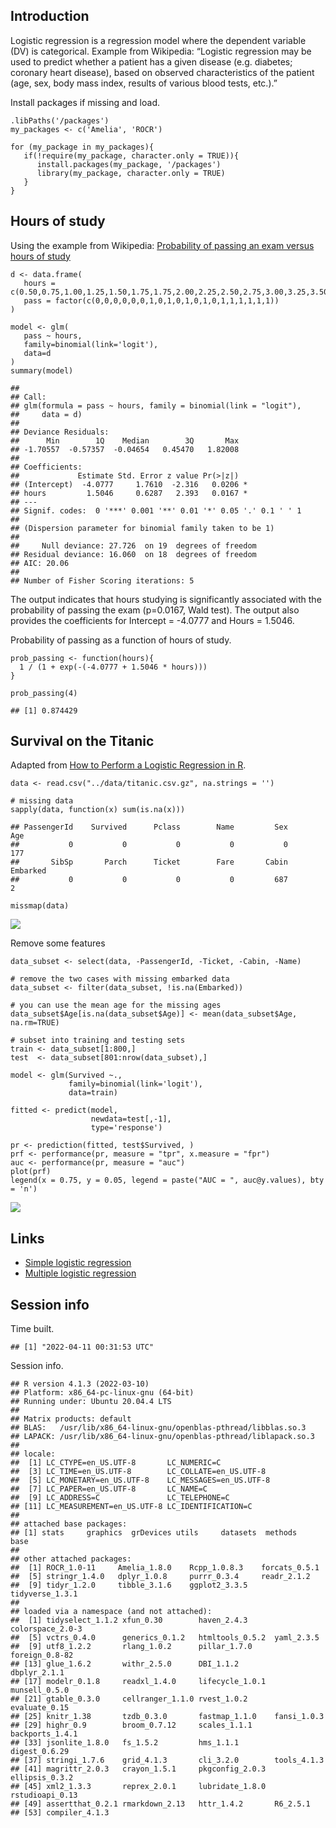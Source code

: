 Introduction
------------

Logistic regression is a regression model where the dependent variable
(DV) is categorical. Example from Wikipedia: “Logistic regression may be
used to predict whether a patient has a given disease (e.g. diabetes;
coronary heart disease), based on observed characteristics of the
patient (age, sex, body mass index, results of various blood tests,
etc.).”

Install packages if missing and load.

    .libPaths('/packages')
    my_packages <- c('Amelia', 'ROCR')

    for (my_package in my_packages){
       if(!require(my_package, character.only = TRUE)){
          install.packages(my_package, '/packages')
          library(my_package, character.only = TRUE)
       }
    }

Hours of study
--------------

Using the example from Wikipedia: [Probability of passing an exam versus
hours of
study](https://en.wikipedia.org/wiki/Logistic_regression#Example:_Probability_of_passing_an_exam_versus_hours_of_study)

    d <- data.frame(
       hours = c(0.50,0.75,1.00,1.25,1.50,1.75,1.75,2.00,2.25,2.50,2.75,3.00,3.25,3.50,4.00,4.25,4.50,4.75,5.00,5.50),
       pass = factor(c(0,0,0,0,0,0,1,0,1,0,1,0,1,0,1,1,1,1,1,1))
    )

    model <- glm(
       pass ~ hours,
       family=binomial(link='logit'),
       data=d
    )
    summary(model)

    ## 
    ## Call:
    ## glm(formula = pass ~ hours, family = binomial(link = "logit"), 
    ##     data = d)
    ## 
    ## Deviance Residuals: 
    ##      Min        1Q    Median        3Q       Max  
    ## -1.70557  -0.57357  -0.04654   0.45470   1.82008  
    ## 
    ## Coefficients:
    ##             Estimate Std. Error z value Pr(>|z|)  
    ## (Intercept)  -4.0777     1.7610  -2.316   0.0206 *
    ## hours         1.5046     0.6287   2.393   0.0167 *
    ## ---
    ## Signif. codes:  0 '***' 0.001 '**' 0.01 '*' 0.05 '.' 0.1 ' ' 1
    ## 
    ## (Dispersion parameter for binomial family taken to be 1)
    ## 
    ##     Null deviance: 27.726  on 19  degrees of freedom
    ## Residual deviance: 16.060  on 18  degrees of freedom
    ## AIC: 20.06
    ## 
    ## Number of Fisher Scoring iterations: 5

The output indicates that hours studying is significantly associated
with the probability of passing the exam (p=0.0167, Wald test). The
output also provides the coefficients for Intercept = -4.0777 and Hours
= 1.5046.

Probability of passing as a function of hours of study.

    prob_passing <- function(hours){
      1 / (1 + exp(-(-4.0777 + 1.5046 * hours)))
    }

    prob_passing(4)

    ## [1] 0.874429

Survival on the Titanic
-----------------------

Adapted from [How to Perform a Logistic Regression in
R](https://datascienceplus.com/perform-logistic-regression-in-r/).

    data <- read.csv("../data/titanic.csv.gz", na.strings = '')

    # missing data
    sapply(data, function(x) sum(is.na(x)))

    ## PassengerId    Survived      Pclass        Name         Sex         Age 
    ##           0           0           0           0           0         177 
    ##       SibSp       Parch      Ticket        Fare       Cabin    Embarked 
    ##           0           0           0           0         687           2

    missmap(data)

![](img/unnamed-chunk-3-1.png)

Remove some features

    data_subset <- select(data, -PassengerId, -Ticket, -Cabin, -Name)

    # remove the two cases with missing embarked data
    data_subset <- filter(data_subset, !is.na(Embarked))

    # you can use the mean age for the missing ages
    data_subset$Age[is.na(data_subset$Age)] <- mean(data_subset$Age, na.rm=TRUE)

    # subset into training and testing sets
    train <- data_subset[1:800,]
    test  <- data_subset[801:nrow(data_subset),]

    model <- glm(Survived ~.,
                 family=binomial(link='logit'),
                 data=train)

    fitted <- predict(model,
                      newdata=test[,-1],
                      type='response')

    pr <- prediction(fitted, test$Survived, )
    prf <- performance(pr, measure = "tpr", x.measure = "fpr")
    auc <- performance(pr, measure = "auc")
    plot(prf)
    legend(x = 0.75, y = 0.05, legend = paste("AUC = ", auc@y.values), bty = 'n')

![](img/unnamed-chunk-5-1.png)

Links
-----

-   [Simple logistic
    regression](http://www.biostathandbook.com/simplelogistic.html)
-   [Multiple logistic
    regression](http://www.biostathandbook.com/multiplelogistic.html)

Session info
------------

Time built.

    ## [1] "2022-04-11 00:31:53 UTC"

Session info.

    ## R version 4.1.3 (2022-03-10)
    ## Platform: x86_64-pc-linux-gnu (64-bit)
    ## Running under: Ubuntu 20.04.4 LTS
    ## 
    ## Matrix products: default
    ## BLAS:   /usr/lib/x86_64-linux-gnu/openblas-pthread/libblas.so.3
    ## LAPACK: /usr/lib/x86_64-linux-gnu/openblas-pthread/liblapack.so.3
    ## 
    ## locale:
    ##  [1] LC_CTYPE=en_US.UTF-8       LC_NUMERIC=C              
    ##  [3] LC_TIME=en_US.UTF-8        LC_COLLATE=en_US.UTF-8    
    ##  [5] LC_MONETARY=en_US.UTF-8    LC_MESSAGES=en_US.UTF-8   
    ##  [7] LC_PAPER=en_US.UTF-8       LC_NAME=C                 
    ##  [9] LC_ADDRESS=C               LC_TELEPHONE=C            
    ## [11] LC_MEASUREMENT=en_US.UTF-8 LC_IDENTIFICATION=C       
    ## 
    ## attached base packages:
    ## [1] stats     graphics  grDevices utils     datasets  methods   base     
    ## 
    ## other attached packages:
    ##  [1] ROCR_1.0-11     Amelia_1.8.0    Rcpp_1.0.8.3    forcats_0.5.1  
    ##  [5] stringr_1.4.0   dplyr_1.0.8     purrr_0.3.4     readr_2.1.2    
    ##  [9] tidyr_1.2.0     tibble_3.1.6    ggplot2_3.3.5   tidyverse_1.3.1
    ## 
    ## loaded via a namespace (and not attached):
    ##  [1] tidyselect_1.1.2 xfun_0.30        haven_2.4.3      colorspace_2.0-3
    ##  [5] vctrs_0.4.0      generics_0.1.2   htmltools_0.5.2  yaml_2.3.5      
    ##  [9] utf8_1.2.2       rlang_1.0.2      pillar_1.7.0     foreign_0.8-82  
    ## [13] glue_1.6.2       withr_2.5.0      DBI_1.1.2        dbplyr_2.1.1    
    ## [17] modelr_0.1.8     readxl_1.4.0     lifecycle_1.0.1  munsell_0.5.0   
    ## [21] gtable_0.3.0     cellranger_1.1.0 rvest_1.0.2      evaluate_0.15   
    ## [25] knitr_1.38       tzdb_0.3.0       fastmap_1.1.0    fansi_1.0.3     
    ## [29] highr_0.9        broom_0.7.12     scales_1.1.1     backports_1.4.1 
    ## [33] jsonlite_1.8.0   fs_1.5.2         hms_1.1.1        digest_0.6.29   
    ## [37] stringi_1.7.6    grid_4.1.3       cli_3.2.0        tools_4.1.3     
    ## [41] magrittr_2.0.3   crayon_1.5.1     pkgconfig_2.0.3  ellipsis_0.3.2  
    ## [45] xml2_1.3.3       reprex_2.0.1     lubridate_1.8.0  rstudioapi_0.13 
    ## [49] assertthat_0.2.1 rmarkdown_2.13   httr_1.4.2       R6_2.5.1        
    ## [53] compiler_4.1.3
